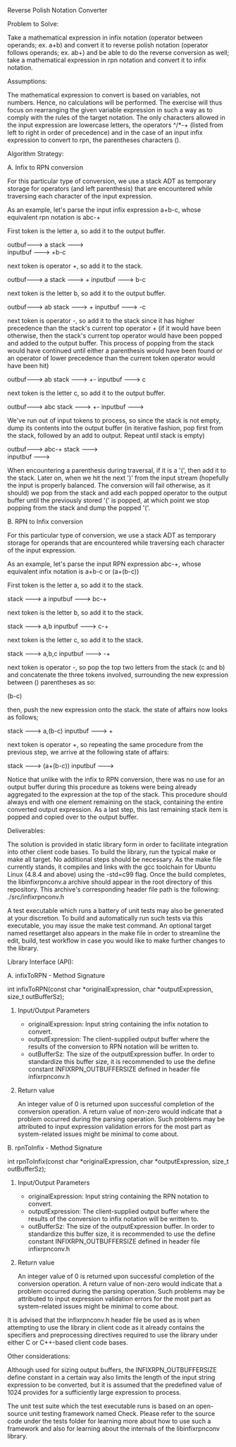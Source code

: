 Reverse Polish Notation Converter

Problem to Solve:

Take a mathematical expression in infix notation (operator between operands; ex. a+b) and convert it to reverse polish notation (operator follows operands; ex. ab+) and be able to do the reverse conversion as well; take a mathematical expression in rpn notation and convert it to infix notation.

Assumptions:

The mathematical expression to convert is based on variables, not numbers. Hence, no calculations will be performed. The exercise will thus focus on rearranging the given variable expression in such a way as to comply with the rules of the target notation. The only characters allowed in the input expression are lowercase letters, the operators ^/*-+ (listed from left to right in order of precedence) and in the case of an input infix expression to convert to rpn, the parentheses characters ().
 

Algorithm Strategy:

A. Infix to RPN conversion

For this particular type of conversion, we use a stack ADT as temporary storage for operators (and left parenthesis) that are encountered while traversing each character of the input expression.

As an example, let's parse the input infix expression a+b-c, whose equivalent rpn notation is abc-+

First token is the letter a, so add it to the output buffer. 

outbuf--->    a
stack --->   
inputbuf ---> +b-c

next token is operator +, so add it to the stack.

outbuf--->    a
stack --->    +
inputbuf ---> b-c  

next token is the letter b, so add it to the output buffer.

outbuf--->    ab
stack --->    +
inputbuf ---> -c

next token is operator -, so add it to the stack since it has higher precedence than the stack's current top operator + (if it would have been otherwise, then the stack's current top operator would have been popped and added to the output buffer. This process of popping from the stack would have continued until either a parenthesis would have been found or an operator of lower precedence than the current token operator would have been hit)

outbuf--->    ab
stack --->    +-
inputbuf ---> c     

next token is the letter c, so add it to the output buffer.

outbuf--->    abc
stack --->    +-
inputbuf ---> 

We've run out of input tokens to process, so since the stack is not empty, dump its contents into the output buffer (in iterative fashion, pop first from the stack, followed by an add to output. Repeat until stack is empty)

outbuf--->    abc-+
stack --->    
inputbuf --->

When encountering a parenthesis during traversal, if it is a '(', then add it to the stack. Later on, when we hit the next ')' from the input stream (hopefully the input is properly balanced. The conversion will fail otherwise, as it should) we pop from the stack and add each popped operator to the output buffer until the previously stored '(' is popped, at which point we stop popping from the stack and dump the popped '('.   
 					
 
B. RPN to Infix conversion

For this particular type of conversion, we use a stack ADT as temporary storage for operands that are encountered while traversing each character of the input expression.

As an example, let's parse the input RPN expression abc-+, whose equivalent infix notation is a+b-c or (a+(b-c)) 

First token is the letter a, so add it to the stack. 

stack --->    a
inputbuf ---> bc-+

next token is the letter b, so add it to the stack.

stack --->    a,b
inputbuf ---> c-+

next token is the letter c, so add it to the stack.

stack --->    a,b,c
inputbuf ---> -+

next token is operator -, so pop the top two letters from the stack (c and b) and concatenate the three tokens involved, surrounding the new expression between () parentheses as so:

(b-c)

then, push the new expression onto the stack. the state of affairs now looks as follows;

stack --->    a,(b-c)
inputbuf ---> +

next token is operator +, so repeating the same procedure from the previous step, we arrive at the following state of affairs:

stack --->    (a+(b-c))
inputbuf ---> 

Notice that unlike with the infix to RPN conversion, there was no use for an output buffer during this procedure as tokens were being already aggregated to the expression at the top of the stack. This procedure should always end with one element remaining on the stack, containing the entire converted output expression. As a last step, this last remaining stack item is popped and copied over to the output buffer.
   

Deliverables:

The solution is provided in static library form in order to facilitate integration into other client code bases. To build the library, run the typical make or make all target. No additional steps should be necessary. As the make file currently stands, it compiles and links with the gcc toolchain for Ubuntu Linux (4.8.4 and above) using the -std=c99 flag. Once the build completes, the libinfixrpnconv.a archive should appear in the root directory of this repository. This archive's corresponding header file path is the following: 
./src/infixrpnconv.h 

A test executable which runs a battery of unit tests may also be generated at your discretion. To build and automatically run such tests via this executable, you may issue the make test command. An optional target named resettarget also appears in the make file in order to streamline the edit, build, test workflow in case you would like to make further changes to the library.

Library Interface (API):

A. infixToRPN - Method Signature
	
int infixToRPN(const char *originalExpression, char *outputExpression, size_t outBufferSz);

1. Input/Output Parameters

	- originalExpression: Input string containing the infix notation to convert.
	- outputExpression: The client-supplied output buffer where the results of the conversion to RPN notation will be written to.
	- outBufferSz: The size of the outputExpression buffer. In order to standardize this buffer size, it is recommended to use the define constant INFIXRPN_OUTBUFFERSIZE defined in header file infixrpnconv.h

2. Return value

	An integer value of 0 is returned upon successful completion of the conversion operation. A return value of non-zero would indicate that a problem occurred during the parsing operation. Such problems may be attributed to input expression validation errors for the most part as system-related issues might be minimal to come about.  

B. rpnToInfix - Method Signature

int rpnToInfix(const char *originalExpression, char *outputExpression, size_t outBufferSz);

1. Input/Output Parameters

	- originalExpression: Input string containing the RPN notation to convert.
	- outputExpression: The client-supplied output buffer where the results of the conversion to infix notation will be written to.
	- outBufferSz: The size of the outputExpression buffer. In order to standardize this buffer size, it is recommended to use the define constant INFIXRPN_OUTBUFFERSIZE defined in header file infixrpnconv.h

2. Return value

	An integer value of 0 is returned upon successful completion of the conversion operation. A return value of non-zero would indicate that a problem occurred during the parsing operation. Such problems may be attributed to input expression validation errors for the most part as system-related issues might be minimal to come about. 

It is advised that the infixrpnconv.h header file be used as is when attempting to use the library in client code as it already contains the specifiers and preprocessing directives required to use the library under either C or C++-based client code bases.


Other considerations:

Although used for sizing output buffers, the INFIXRPN_OUTBUFFERSIZE define constant in a certain way also limits the length of the input string expression to be converted, but it is assumed that the predefined value of 1024 provides for a sufficiently large expression to process.

The unit test suite which the test executable runs is based on an open-source unit testing framework named Check. Please refer to the source code under the tests folder for learning more about how to use such a framework and also for learning about the internals of the libinfixrpnconv library.     